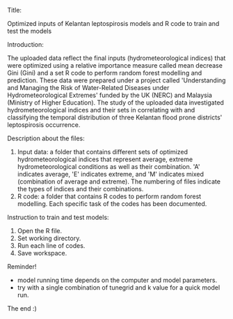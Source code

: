 Title:

Optimized inputs of Kelantan leptospirosis models and R code to train and test the models

Introduction:

The uploaded data reflect the final inputs (hydrometeorological indices) that were optimized using a relative importance measure called mean decrease Gini (Gini) and a set R code to perform random forest modelling and prediction. These data were prepared under a project called 'Understanding and Managing the Risk of Water-Related Diseases under Hydrometeorological Extremes' funded by the UK (NERC) and Malaysia (Ministry of Higher Education). The study of the uploaded data investigated hydrometeorological indices and their sets in correlating with and classifying the temporal distribution of three Kelantan flood prone districts' leptospirosis occurrence.

Description about the files:
1. Input data: a folder that contains different sets of optimized hydrometeorological indices that represent average, extreme hydrometeorological conditions as well as                  their combination. 'A' indicates average, 'E' indicates extreme, and 'M' indicates mixed (combination of average and extreme). The numbering of files                    indicate the types of indices and their combinations.
2. R code: a folder that contains R codes to perform random forest modelling. Each specific task of the codes has been documented.

Instruction to train and test models:
1. Open the R file.
2. Set working directory.
3. Run each line of codes.
4. Save workspace.

Reminder!
- model running time depends on the computer and model parameters.
- try with a single combination of tunegrid and k value for a quick model run.

The end :)
